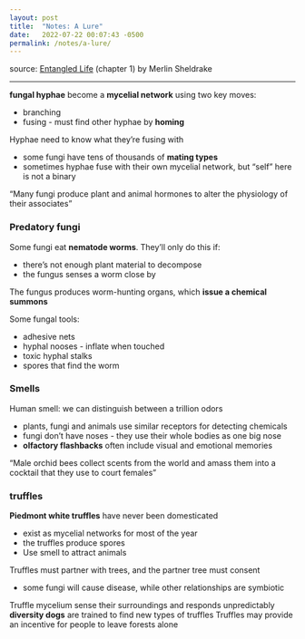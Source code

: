 ```yaml
---
layout: post
title:  "Notes: A Lure"
date:   2022-07-22 00:07:43 -0500
permalink: /notes/a-lure/
---
```


source: [Entangled Life](https://www.merlinsheldrake.com/entangled-life) (chapter 1) by Merlin Sheldrake

---

**fungal hyphae** become a **mycelial network** using two key moves:
- branching
- fusing - must find other hyphae by **homing**

Hyphae need to know what they’re fusing with
- some fungi have tens of thousands of **mating types**
- sometimes hyphae fuse with their own mycelial network, but “self” here is not a binary

“Many fungi produce plant and animal hormones to alter the physiology of their associates”

### Predatory fungi

Some fungi eat **nematode worms**. They’ll only do this if:
- there’s not enough plant material to decompose
- the fungus senses a worm close by

The fungus produces worm-hunting organs, which **issue a chemical summons**

Some fungal tools:
- adhesive nets
- hyphal nooses - inflate when touched
- toxic hyphal stalks
- spores that find the worm

### Smells

Human smell: we can distinguish between a trillion odors
- plants, fungi and animals use similar receptors for detecting chemicals
- fungi don’t have noses - they use their whole bodies as one big nose
- **olfactory flashbacks** often include visual and emotional memories

“Male orchid bees collect scents from the world and amass them into a cocktail that they use to court females”

### truffles
**Piedmont white truffles** have never been domesticated
- exist as mycelial networks for most of the year
- the truffles produce spores
- Use smell to attract animals

Truffles must partner with trees, and the partner tree must consent
- some fungi will cause disease, while other relationships are symbiotic

Truffle mycelium sense their surroundings and responds unpredictably
**diversity dogs** are trained to find new types of truffles
Truffles may provide an incentive for people to leave forests alone